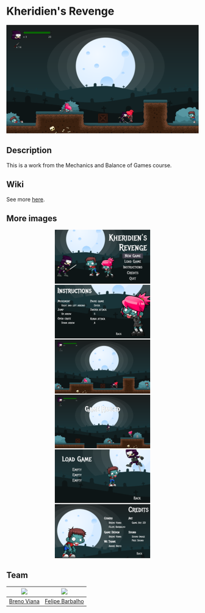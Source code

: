 # Kheridien's Revenge

![Kheridien's Revenge](img/game.png)

## Description

This is a work from the Mechanics and Balance of Games course.

## Wiki

See more [here](https://github.com/brenov/kheridiens-revenge/wiki).

## More images

<div style="margin: 0 auto; max-width: 250px;">
  <p align="center">
    <img src="img/main_menu.png" width="425"/>
    <img src="img/instructions.png" width="425"/>
    <img src="img/game.png" width="425"/>
    <img src="img/game_paused.png" width="425"/>
    <img src="img/load_game.png" width="425"/>
    <img src="img/credits.png" width="425"/>
  </p>
</div>

## Team

[<img src="https://avatars2.githubusercontent.com/u/17532418?v=3&s=400" width="100"/>](https://github.com/brenov) | [<img src="https://avatars2.githubusercontent.com/u/8813353?v=3&s=400" width="100"/>](https://github.com/Barbalho12)
---|---
[Breno Viana](https://github.com/brenov) | [Felipe Barbalho](https://github.com/Barbalho12)
